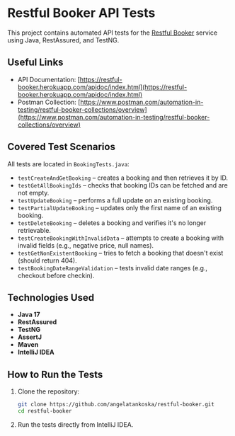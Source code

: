 # Restful Booker API Tests

This project contains automated API tests for the [Restful Booker](https://restful-booker.herokuapp.com/) service using Java, RestAssured, and TestNG.

## Useful Links

- API Documentation: [https://restful-booker.herokuapp.com/apidoc/index.html](https://restful-booker.herokuapp.com/apidoc/index.html)
- Postman Collection: [https://www.postman.com/automation-in-testing/restful-booker-collections/overview](https://www.postman.com/automation-in-testing/restful-booker-collections/overview)

## Covered Test Scenarios

All tests are located in `BookingTests.java`:

- `testCreateAndGetBooking` – creates a booking and then retrieves it by ID.
- `testGetAllBookingIds` – checks that booking IDs can be fetched and are not empty.
- `testUpdateBooking` – performs a full update on an existing booking.
- `testPartialUpdateBooking` – updates only the first name of an existing booking.
- `testDeleteBooking` – deletes a booking and verifies it's no longer retrievable.
- `testCreateBookingWithInvalidData` – attempts to create a booking with invalid fields (e.g., negative price, null names).
- `testGetNonExistentBooking` – tries to fetch a booking that doesn't exist (should return 404).
- `testBookingDateRangeValidation` – tests invalid date ranges (e.g., checkout before checkin).

## Technologies Used

- **Java 17**
- **RestAssured**
- **TestNG**
- **AssertJ**
- **Maven**
- **IntelliJ IDEA**

## How to Run the Tests

1. Clone the repository:
   ```bash
   git clone https://github.com/angelatankoska/restful-booker.git
   cd restful-booker
2. Run the tests directly from IntelliJ IDEA.

